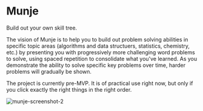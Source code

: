 # Munje

Build out your own skill tree.

The vision of Munje is to help you to build out problem solving abilities in specific topic areas (algorithms and data structuers, statistics, chemistry, etc.) by presenting you with progressively more challenging word problems to solve, using spaced repetition to consolidate what you've learned.  As you demonstrate the ability to solve specific key problems over time, harder problems will gradually be shown.

The project is currently pre-MVP.  It is of practical use right now, but only if you click exactly the right things in the right order.

![munje-screenshot-2](https://user-images.githubusercontent.com/760949/160291613-c18d85fa-96e1-49b3-b648-72dc7df2ba5e.png)
